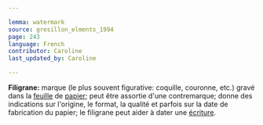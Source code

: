 ```yaml
---

lemma: watermark
source: gresillon_elments_1994
page: 243
language: French
contributor: Caroline
last_updated_by: Caroline

---
```

**Filigrane:** marque (le plus souvent figurative: coquille, couronne, etc.) gravé dans la [feuille](sheet.html) de [papier](paper.html); peut être assortie d'une contremarque; donne des indications sur l'origine, le format, la qualité et parfois sur la date de fabrication du papier; le filigrane peut aider à dater une [écriture](writingProcess.html).
